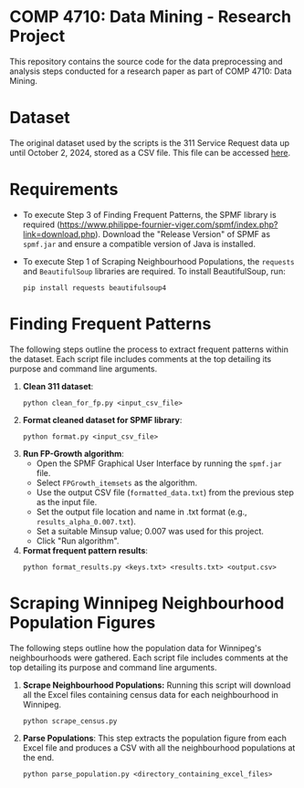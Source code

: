 # COMP 4710: Data Mining - Research Project
This repository contains the source code for the data preprocessing and analysis steps conducted for a research paper as part of COMP 4710: Data Mining.

# Dataset
The original dataset used by the scripts is the 311 Service Request data up until October 2, 2024, stored as a CSV file. This file can be accessed [here](https://drive.google.com/file/d/1eacVh37akPoYrC0frFga439dOGj7VbX3/view?usp=drive_link).

# Requirements
- To execute Step 3 of Finding Frequent Patterns, the SPMF library is required (https://www.philippe-fournier-viger.com/spmf/index.php?link=download.php). Download the "Release Version" of SPMF as `spmf.jar` and ensure a compatible version of Java is installed.

- To execute Step 1 of Scraping Neighbourhood Populations, the `requests` and `BeautifulSoup` libraries are required.
   To install BeautifulSoup, run:
   ```
   pip install requests beautifulsoup4
   ```

# Finding Frequent Patterns
The following steps outline the process to extract frequent patterns within the dataset. Each script file includes comments at the top detailing its purpose and command line arguments.

1. **Clean 311 dataset**:
   ```
   python clean_for_fp.py <input_csv_file>
   ```
2. **Format cleaned dataset for SPMF library**:
   ```
   python format.py <input_csv_file>
   ```
3. **Run FP-Growth algorithm**:
   - Open the SPMF Graphical User Interface by running the `spmf.jar` file.
   - Select `FPGrowth_itemsets` as the algorithm.
   - Use the output CSV file (`formatted_data.txt`) from the previous step as the input file.
   - Set the output file location and name in .txt format (e.g., `results_alpha_0.007.txt`).
   - Set a suitable Minsup value; 0.007 was used for this project.
   - Click "Run algorithm".
4. **Format frequent pattern results**:
   ```
   python format_results.py <keys.txt> <results.txt> <output.csv>
   ```

# Scraping Winnipeg Neighbourhood Population Figures
The following steps outline how the population data for Winnipeg's neighbourhoods were gathered. Each script file includes comments at the top detailing its purpose and command line arguments.

1. **Scrape Neighbourhood Populations:**
Running this script will download all the Excel files containing census data for each neighbourhood in Winnipeg.
    ```
    python scrape_census.py
    ```
2. **Parse Populations**:
This step extracts the population figure from each Excel file and produces a CSV with all the 
neighbourhood populations at the end.
    ```
    python parse_population.py <directory_containing_excel_files>
    ```
